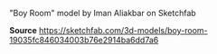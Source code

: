 "Boy Room" model by Iman Aliakbar on Sketchfab

**Source**
https://sketchfab.com/3d-models/boy-room-19035fc846034003b76e2914ba6dd7a6

